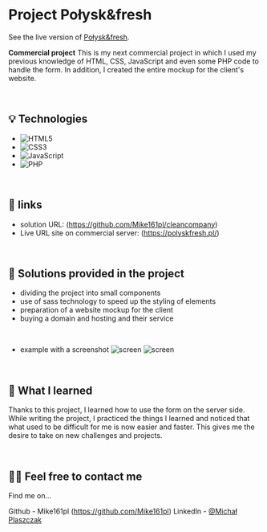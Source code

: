 


# Project Połysk&fresh
See the live version of [Połysk&fresh](https://polyskfresh.pl/).




**Commercial project**
This is my next commercial project in which I used my previous knowledge of HTML, CSS, JavaScript and even some PHP code to handle the form. In addition, I created the entire mockup for the client's website.


&nbsp;
 
## 💡 Technologies
- ![HTML5](https://img.shields.io/badge/html5-%23E34F26.svg?style=for-the-badge&logo=html5&logoColor=white)
- ![CSS3](https://img.shields.io/badge/css3-%231572B6.svg?style=for-the-badge&logo=css3&logoColor=white)
- ![JavaScript](https://img.shields.io/badge/javascript-%23323330.svg?style=for-the-badge&logo=javascript&logoColor=%23F7DF1E)
- ![PHP](https://img.shields.io/badge/PHP-hotpink.svg?style=for-the-badge&logo=PHP&logoColor=white)



&nbsp;
 
## 🔗 links

- solution URL: (https://github.com/Mike161pl/cleancompany)
- Live URL site on commercial server: (https://polyskfresh.pl/)

&nbsp;
 
## 🤔 Solutions provided in the project

- dividing the project into small components
- use of sass technology to speed up the styling of elements
- preparation of a website mockup for the client
- buying a domain and hosting and their service

 &nbsp;

 
- example with a screenshot
![screen](./fullpage.png)
![screen](./mobilepage.png)


&nbsp;

## 💭 What I learned
Thanks to this project, I learned how to use the form on the server side. While writing the project, I practiced the things I learned and noticed that what used to be difficult for me is now easier and faster. This gives me the desire to take on new challenges and projects.


&nbsp;

## 🙋‍♂️ Feel free to contact me
Find me on...

Github - Mike161pl (https://github.com/Mike161pl)
LinkedIn - [@Michał Plaszczak](https://www.linkedin.com/in/michal-plaszczak/)



